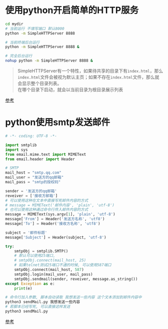 # 使用python开启简单的HTTP服务
```bash
cd mydir
# 当前运行 不填写端口 默认8000
python -m SimpleHTTPServer 8888

# 当前终端后台运行
python -m SimpleHTTPServer 8888 &

# 完全后台运行
nohup python -m SimpleHTTPServer 8888 &
```
> SimpleHTTPServer有一个特性，如果待共享的目录下有`index.html`，那么`index.html`文件会被视为默认主页；如果不存在`index.html`文件，那么就会显示整个目录列表。  
> 在哪个目录下启动，就会以当前目录为根目录展示列表

[参考](https://www.cnblogs.com/jakaBlog/p/11394188.html)

# python使用smtp发送邮件
```python
# -*- coding: UTF-8 -*-

import smtplib
import sys
from email.mime.text import MIMEText
from email.header import Header

# SMTP
mail_host = "smtp.qq.com"
mail_user = "发送方的qq邮箱"
mail_pass = "smtp的授权码"

sender = '发送方的qq邮箱'
reveiver = ['接收方邮箱']
# 可以使用这种在文本中直接写死邮件内容的方式
# message = MIMEText('邮件内容', 'plain', 'utf-8')
# 也可以使用这种通过命令行传入邮件内容的方式
message = MIMEText(sys.argv[1], 'plain', 'utf-8')
message['From'] = Header('发送方名称', 'utf8')
message['To'] = Header('接收方名称', 'utf8')

subject = '邮件标题'
message['Subject'] = Header(subject, 'utf-8')

try: 
    smtpObj = smtplib.SMTP()
    # 默认可以使用25端口, 
    # smtpObj.connect(mail_host, 25)
    # 如果telnet测试25端口不通的时候, 可以使用587端口
    smtpObj.connect(mail_host, 587)
    smtpObj.login(mail_user, mail_pass)
    smtpObj.sendmail(sender, reveiver, message.as_string())
except Exception as e: 
    print(e)
```
```bash
# 命令行加入参数, 脚本自动读取 我想发送一些内容 这个文本添加到邮件内容中
python3 sendMail.py 我想发送一些内容
# 若脚本已经写死, 可以直接这样发送
python3 sendMail.py
```
[参考](https://www.runoob.com/python/python-email.html)